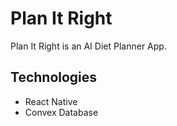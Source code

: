 # Plan It Right

Plan It Right is an AI Diet Planner App.

## Technologies

- React Native
- Convex Database
